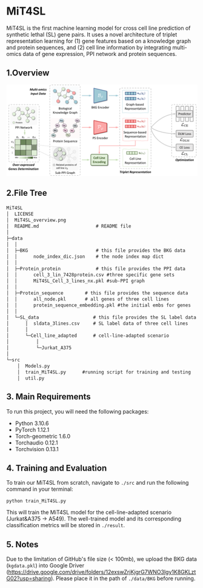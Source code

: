 # MiT4SL

MiT4SL is the first machine learning model for cross cell line prediction of synthetic lethal (SL) gene pairs. It uses a novel architecture of triplet representation learning for (1) gene features based on a knowledge graph and protein sequences, and (2) cell line information by integrating multi-omics data of gene expression, PPI network and protein sequences.

## 1.Overview

![MiT4SL](https://github.com/JieZheng-ShanghaiTech/MiT4SL/blob/main/MiT4SL_overview.png)

## 2.File Tree

```
MiT4SL
│  LICENSE                
│  MiT4SL_overview.png
│  README.md                     # README file
│  
├─data                      
│  │  
│  ├─BKG                         # this file provides the BKG data 
│  │      node_index_dic.json    # the node index map dict
│  │  
│  ├─Protein_protein             # this file provides the PPI data 
│  │      cell_3_lin_7428protein.csv #three specific gene sets 
│  │      MiT4SL_Cell_3_lines_nx.pkl #sub-PPI graph 
│  │  
│  ├─Protein_sequence        # this file provides the sequence data 
│  │      all_node.pkl       # all genes of three cell lines
│  │      protein_sequence_embedding.pkl #the initial embs for genes
│  │  
│  └─SL_data                    # this file provides the SL label data 
│      │  sldata_3lines.csv     # SL label data of three cell lines
│      │  
│      └─Cell_line_adapted      # cell-line-adapted scenario
│          │  
│          └─Jurkat_A375
│    
└─src
    │  Models.py                 
    │  train_MiT4SL.py      #running script for training and testing 
    │  util.py
```

## 3. Main Requirements

To run this project, you will need the following packages:

- Python 3.10.6
- PyTorch  1.12.1
- Torch-geometric 1.6.0
- Torchaudio 0.12.1
- Torchvision 0.13.1

## 4. Training and Evaluation

To train our MiT4SL from scratch, navigate to `./src` and run the following command in your terminal:

```shell
python train_MiT4SL.py
```

This will train the MiT4SL model for the cell-line-adapted scenario (Jurkat&A375 -> A549). The well-trained model and its corresponding classification metrics will be stored in `./result`.

## 5. Notes
Due to the limitation of GitHub's file size (< 100mb), we upload the BKG data (`kgdata.pkl`) into Google Driver (https://drive.google.com/drive/folders/12exswZrjKjgrG7WNO3lgy1K8GKLztG02?usp=sharing). Please place it in the path of `./data/BKG` before running.

